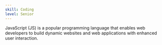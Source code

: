 ```yaml
---
skill: Coding
level: Senior
---
```


JavaScript (JS) is a popular programming language that enables web developers to build dynamic websites and web applications with enhanced user interaction.
